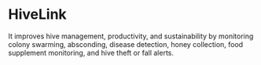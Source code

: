 # HiveLink
It improves hive management, productivity, and sustainability by monitoring colony swarming, absconding, disease detection, honey collection, food supplement monitoring, and hive theft or fall alerts.
